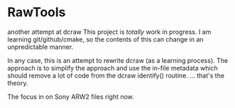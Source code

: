 # RawTools
another attempt at dcraw
This project is *totally* work in progress.
I am learning git/github/cmake, so the contents of this can change in an unpredictable manner.

In any case, this is an attempt to rewrite dcraw (as a learning process).
The approach is to simplify the approach and use the in-file metadata which should remove a lot of code from the 
dcraw identify() routine. ... that's the theory.

The focus in on Sony ARW2 files right now.
